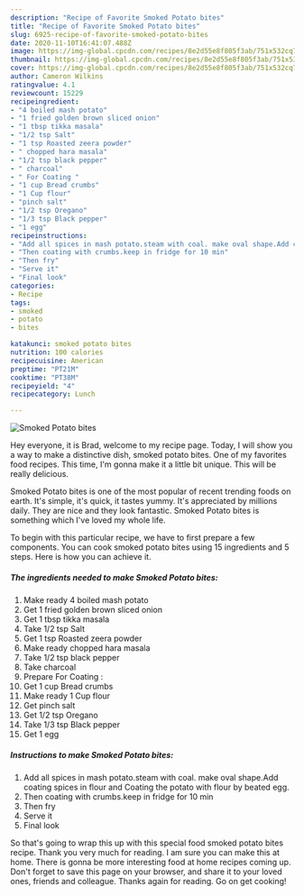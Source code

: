 ```yaml
---
description: "Recipe of Favorite Smoked Potato bites"
title: "Recipe of Favorite Smoked Potato bites"
slug: 6925-recipe-of-favorite-smoked-potato-bites
date: 2020-11-10T16:41:07.488Z
image: https://img-global.cpcdn.com/recipes/8e2d55e8f805f3ab/751x532cq70/smoked-potato-bites-recipe-main-photo.jpg
thumbnail: https://img-global.cpcdn.com/recipes/8e2d55e8f805f3ab/751x532cq70/smoked-potato-bites-recipe-main-photo.jpg
cover: https://img-global.cpcdn.com/recipes/8e2d55e8f805f3ab/751x532cq70/smoked-potato-bites-recipe-main-photo.jpg
author: Cameron Wilkins
ratingvalue: 4.1
reviewcount: 15229
recipeingredient:
- "4 boiled mash potato"
- "1 fried golden brown sliced onion"
- "1 tbsp tikka masala"
- "1/2 tsp Salt"
- "1 tsp Roasted zeera powder"
- " chopped hara masala"
- "1/2 tsp black pepper"
- " charcoal"
- " For Coating "
- "1 cup Bread crumbs"
- "1 Cup flour"
- "pinch salt"
- "1/2 tsp Oregano"
- "1/3 tsp Black pepper"
- "1 egg"
recipeinstructions:
- "Add all spices in mash potato.steam with coal. make oval shape.Add coating spices in flour and Coating the potato with flour by beated egg."
- "Then coating with crumbs.keep in fridge for 10 min"
- "Then fry"
- "Serve it"
- "Final look"
categories:
- Recipe
tags:
- smoked
- potato
- bites

katakunci: smoked potato bites 
nutrition: 100 calories
recipecuisine: American
preptime: "PT21M"
cooktime: "PT38M"
recipeyield: "4"
recipecategory: Lunch

---
```



![Smoked Potato bites](https://img-global.cpcdn.com/recipes/8e2d55e8f805f3ab/751x532cq70/smoked-potato-bites-recipe-main-photo.jpg)

Hey everyone, it is Brad, welcome to my recipe page. Today, I will show you a way to make a distinctive dish, smoked potato bites. One of my favorites food recipes. This time, I'm gonna make it a little bit unique. This will be really delicious.



Smoked Potato bites is one of the most popular of recent trending foods on earth. It's simple, it's quick, it tastes yummy. It's appreciated by millions daily. They are nice and they look fantastic. Smoked Potato bites is something which I've loved my whole life.


To begin with this particular recipe, we have to first prepare a few components. You can cook smoked potato bites using 15 ingredients and 5 steps. Here is how you can achieve it.

<!--inarticleads1-->

##### The ingredients needed to make Smoked Potato bites:

1. Make ready 4 boiled mash potato
1. Get 1 fried golden brown sliced onion
1. Get 1 tbsp tikka masala
1. Take 1/2 tsp Salt
1. Get 1 tsp Roasted zeera powder
1. Make ready  chopped hara masala
1. Take 1/2 tsp black pepper
1. Take  charcoal
1. Prepare  For Coating :
1. Get 1 cup Bread crumbs
1. Make ready 1 Cup flour
1. Get pinch salt
1. Get 1/2 tsp Oregano
1. Take 1/3 tsp Black pepper
1. Get 1 egg




<!--inarticleads2-->

##### Instructions to make Smoked Potato bites:

1. Add all spices in mash potato.steam with coal. make oval shape.Add coating spices in flour and Coating the potato with flour by beated egg.
1. Then coating with crumbs.keep in fridge for 10 min
1. Then fry
1. Serve it
1. Final look




So that's going to wrap this up with this special food smoked potato bites recipe. Thank you very much for reading. I am sure you can make this at home. There is gonna be more interesting food at home recipes coming up. Don't forget to save this page on your browser, and share it to your loved ones, friends and colleague. Thanks again for reading. Go on get cooking!
